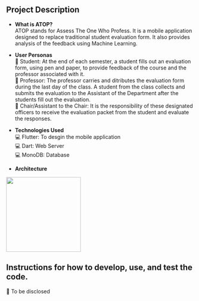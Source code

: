 ## Project Description

* **What is ATOP?** \
ATOP stands for Assess The One Who Profess. It is a mobile application designed to replace traditional student evaluation form. It also provides analysis of the feedback using Machine Learning.

* **User Personas** \
  :busts_in_silhouette: Student: At the end of each semester, a student fills out an evaluation form, using pen and paper, to provide feedback of the course and the professor associated with it. \
  :busts_in_silhouette: Professor: The professor carries and ditributes the evaluation form during the last day of the class. A student from the class collects and submits the evaluation to the Assistant of the Department after the students fill out the evaluation. \
  :busts_in_silhouette: Chair/Assistant to the Chair: It is the responsibility of these designated officers to receive the evaluation packet from the student and evaluate the responses.

* **Technologies Used** \
 :computer: Flutter: To desgin the mobile application \
 :computer: Dart: Web Server \
 :computer: MonoDB: Database

* **Architecture** 
<img src="https://github.com/shrutijain18/ATOP/blob/master/Images/Architecture.png" height="200" width="200">

## Instructions for how to develop, use, and test the code.
:mega: To be disclosed
